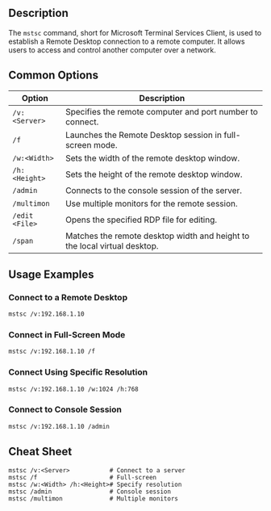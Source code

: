 ## Description

The `mstsc` command, short for Microsoft Terminal Services Client, is used to establish a Remote Desktop connection to a remote computer. It allows users to access and control another computer over a network.

## Common Options

| Option        | Description                                              |
|---------------|----------------------------------------------------------|
| `/v:<Server>` | Specifies the remote computer and port number to connect.|
| `/f`          | Launches the Remote Desktop session in full-screen mode. |
| `/w:<Width>`  | Sets the width of the remote desktop window.             |
| `/h:<Height>` | Sets the height of the remote desktop window.            |
| `/admin`      | Connects to the console session of the server.           |
| `/multimon`   | Use multiple monitors for the remote session.            |
| `/edit <File>`| Opens the specified RDP file for editing.                |
| `/span`       | Matches the remote desktop width and height to the local virtual desktop. |

## Usage Examples

### Connect to a Remote Desktop

```bash
mstsc /v:192.168.1.10
```

### Connect in Full-Screen Mode

```bash
mstsc /v:192.168.1.10 /f
```

### Connect Using Specific Resolution

```bash
mstsc /v:192.168.1.10 /w:1024 /h:768
```

### Connect to Console Session

```bash
mstsc /v:192.168.1.10 /admin
```

## Cheat Sheet

```plaintext
mstsc /v:<Server>           # Connect to a server
mstsc /f                    # Full-screen
mstsc /w:<Width> /h:<Height># Specify resolution
mstsc /admin                # Console session
mstsc /multimon             # Multiple monitors
```

